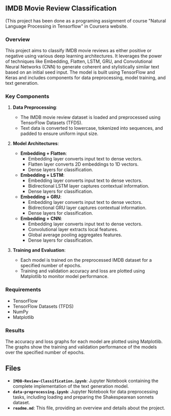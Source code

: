 ## IMDB Movie Review Classification
(This project has been done as a programing assignment of course "Natural Language Processing in Tensorflow" in Coursera website.

### Overview

This project aims to classify IMDB movie reviews as either positive or negative using various deep learning architectures. It leverages the power of techniques like Embedding, Flatten, LSTM, GRU, and Convolutional Neural Networks (CNN) to generate coherent and stylistically similar text based on an initial seed input. The model is built using TensorFlow and Keras and includes components for data preprocessing, model training, and text generation.

### Key Components

1. **Data Preprocessing**:
   - The IMDB movie review dataset is loaded and preprocessed using TensorFlow Datasets (TFDS).
   - Text data is converted to lowercase, tokenized into sequences, and padded to ensure uniform input size.

2. **Model Architectures**:
   - **Embedding + Flatten**:
     - Embedding layer converts input text to dense vectors.
     - Flatten layer converts 2D embeddings to 1D vectors.
     - Dense layers for classification.
   - **Embedding + LSTM**:
     - Embedding layer converts input text to dense vectors.
     - Bidirectional LSTM layer captures contextual information.
     - Dense layers for classification.
   - **Embedding + GRU**:
     - Embedding layer converts input text to dense vectors.
     - Bidirectional GRU layer captures contextual information.
     - Dense layers for classification.
   - **Embedding + CNN**:
     - Embedding layer converts input text to dense vectors.
     - Convolutional layer extracts local features.
     - Global average pooling aggregates features.
     - Dense layers for classification.

3. **Training and Evaluation**:
   - Each model is trained on the preprocessed IMDB dataset for a specified number of epochs.
   - Training and validation accuracy and loss are plotted using Matplotlib to monitor model performance.

### Requirements

- TensorFlow
- TensorFlow Datasets (TFDS)
- NumPy
- Matplotlib


### Results

The accuracy and loss graphs for each model are plotted using Matplotlib. The graphs show the training and validation performance of the models over the specified number of epochs.



## Files

- **`IMDB-Review-Classification.ipynb`**: Jupyter Notebook containing the complete implementation of the text generation model.
- **`data-preprocessing.ipynb`**: Jupyter Notebook for data preprocessing tasks, including loading and preparing the Shakespearean sonnets dataset.
- **`readme.md`**: This file, providing an overview and details about the project.
